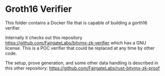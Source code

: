 # Groth16 Verifier

This folder contains a Docker file that is capable of building a gorth16 verifier.

Internally it checks out this repository https://github.com/FairgateLabs/bitvmx-zk-verifier which has a GNU license. This is a POC verifier that could be replaced at any time by other code.

The setup, prove generation, and some other data handling is described in this other repository:
https://github.com/FairgateLabs/rust-bitvmx-zk-proof